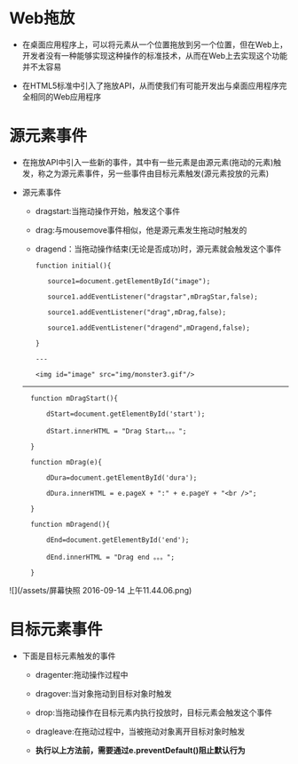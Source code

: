 # Web拖放

 - 在桌面应用程序上，可以将元素从一个位置拖放到另一个位置，但在Web上，开发者没有一种能够实现这种操作的标准技术，从而在Web上去实现这个功能并不太容易

 - 在HTML5标准中引入了拖放API，从而使我们有可能开发出与桌面应用程序完全相同的Web应用程序

# 源元素事件

 - 在拖放API中引入一些新的事件，其中有一些元素是由源元素(拖动的元素)触发，称之为源元素事件，另一些事件由目标元素触发(源元素投放的元素)

 - 源元素事件

   - dragstart:当拖动操作开始，触发这个事件

   - drag:与mousemove事件相似，他是源元素发生拖动时触发的

   - dragend：当拖动操作结束(无论是否成功)时，源元素就会触发这个事件

         function initial(){

            source1=document.getElementById("image");

            source1.addEventListener("dragstar",mDragStar,false);

            source1.addEventListener("drag",mDrag,false);

            source1.addEventListener("dragend",mDragend,false);

         }

         ---
      
         <img id="image" src="img/monster3.gif"/>

    ---

         function mDragStart(){

             dStart=document.getElementById('start');

             dStart.innerHTML = "Drag Start。。。";

         }

         function mDrag(e){

             dDura=document.getElementById('dura');

             dDura.innerHTML = e.pageX + ":" + e.pageY + "<br />";

         }

         function mDragend(){

             dEnd=document.getElementById('end');

             dEnd.innerHTML = "Drag end 。。。";

         }

 ![](/assets/屏幕快照 2016-09-14 上午11.44.06.png)

# 目标元素事件

 - 下面是目标元素触发的事件

   - dragenter:拖动操作过程中

   - dragover:当对象拖动到目标对象时触发

   - drop:当拖动操作在目标元素内执行投放时，目标元素会触发这个事件

   - dragleave:在拖动过程中，当被拖动对象离开目标对象时触发

   - **执行以上方法前，需要通过e.preventDefault()阻止默认行为**

   